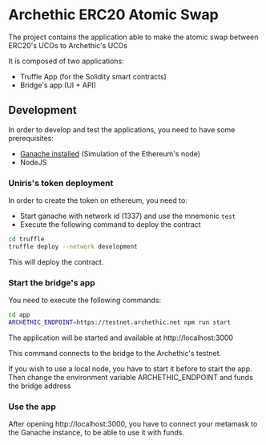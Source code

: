 # Archethic ERC20 Atomic Swap

The project contains the application able to make the atomic swap between ERC20's UCOs to Archethic's UCOs

It is composed of two applications:

- Truffle App (for the Solidity smart contracts)
- Bridge's app (UI + API)

## Development

In order to develop and test the applications, you need to have some prerequisites:

- [Ganache installed](https://trufflesuite.com/ganache/) (Simulation of the Ethereum's node)
- NodeJS

### Uniris's token deployment

In order to create the token on ethereum, you need to:

- Start ganache with network id (1337) and use the mnemonic `test`
- Execute the following command to deploy the contract

```bash
cd truffle
truffle deploy --network development
```

This will deploy the contract.

### Start the bridge's app

You need to execute the following commands:

```bash
cd app
ARCHETHIC_ENDPOINT=https://testnet.archethic.net npm run start
```

The application will be started and available at http://localhost:3000

This command connects to the bridge to the Archethic's testnet.

If you wish to use a local node, you have to start it before to start the app.
Then change the environment variable ARCHETHIC_ENDPOINT and funds the bridge address

### Use the app

After opening http://localhost:3000, you have to connect your metamask to the Ganache instance, to be able to use it with funds.
